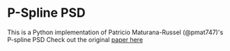 # P-Spline PSD

This is a Python implementation of Patricio Maturana-Russel (@pmat747)'s P-spline PSD
Check out the original [paper here](https://link.springer.com/article/10.1007/s00180-021-01066-7)


```{contents}
```
